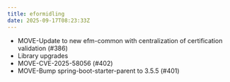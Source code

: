```yaml
---
title: eformidling
date: 2025-09-17T08:23:33Z
---
```

- MOVE-Update to new efm-common with centralization of certification validation (#386)
- Library upgrades
- MOVE-CVE-2025-58056 (#402)
- MOVE-Bump spring-boot-starter-parent to 3.5.5 (#401)

